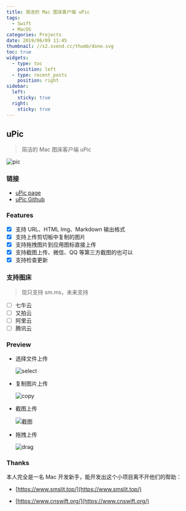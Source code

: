 ```yaml
---
title: 简洁的 Mac 图床客户端 uPic
tags:
  - Swift
  - MacOS
categories: Projects
date: 2019/06/09 11:45
thumbnail: //s2.svend.cc/thumb/done.svg
toc: true
widgets:
  - type: toc
    position: left
  - type: recent_posts
    position: right
sidebar:
  left:
    sticky: true
  right:
    sticky: true
---
```


## uPic

> 简洁的 Mac 图床客户端 uPic

![pic](https://i.loli.net/2019/06/09/5cfc720f0f7c339579.png)

### 链接

- [uPic page](https://svend.cc/uPic/)
- [uPic Github](https://github.com/gee1k/uPic)

<!-- more -->

### Features

- [x] 支持 URL、HTML Img、Markdown 输出格式
- [x] 支持上传剪切板中复制的图片
- [x] 支持拖拽图片到应用图标直接上传
- [x] 支持截图上传、微信、QQ 等第三方截图的也可以
- [x] 支持检查更新

### 支持图床

> 现只支持 sm.ms，未来支持

- [ ] 七牛云
- [ ] 又拍云
- [ ] 阿里云
- [ ] 腾讯云

### Preview

- 选择文件上传

  ![select](http://s2.svend.cc/projects/uPic/selectUpload.gif)

- 复制图片上传

  ![copy](http://s2.svend.cc/projects/uPic/copyUpload.gif)

- 截图上传

  ![截图](http://s2.svend.cc/projects/uPic/screenshotUpload.gif)

- 拖拽上传

  ![drag](http://s2.svend.cc/projects/uPic/dragUpload.gif)

### Thanks

本人完全是一名 Mac 开发新手，能开发出这个小项目离不开他们的帮助：

- [https://www.smslit.top/](https://www.smslit.top/)

- [https://www.cnswift.org/](https://www.cnswift.org/)
